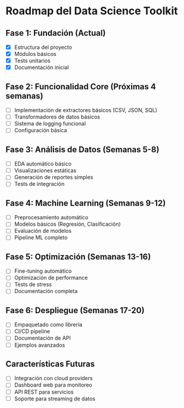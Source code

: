 # Roadmap del Data Science Toolkit

## Fase 1: Fundación (Actual)
- [x] Estructura del proyecto
- [x] Módulos básicos
- [x] Tests unitarios
- [x] Documentación inicial

## Fase 2: Funcionalidad Core (Próximas 4 semanas)
- [ ] Implementación de extractores básicos (CSV, JSON, SQL)
- [ ] Transformadores de datos básicos
- [ ] Sistema de logging funcional
- [ ] Configuración básica

## Fase 3: Análisis de Datos (Semanas 5-8)
- [ ] EDA automático básico
- [ ] Visualizaciones estáticas
- [ ] Generación de reportes simples
- [ ] Tests de integración

## Fase 4: Machine Learning (Semanas 9-12)
- [ ] Preprocesamiento automático
- [ ] Modelos básicos (Regresión, Clasificación)
- [ ] Evaluación de modelos
- [ ] Pipeline ML completo

## Fase 5: Optimización (Semanas 13-16)
- [ ] Fine-tuning automático
- [ ] Optimización de performance
- [ ] Tests de stress
- [ ] Documentación completa

## Fase 6: Despliegue (Semanas 17-20)
- [ ] Empaquetado como librería
- [ ] CI/CD pipeline
- [ ] Documentación de API
- [ ] Ejemplos avanzados

## Características Futuras
- [ ] Integración con cloud providers
- [ ] Dashboard web para monitoreo
- [ ] API REST para servicios
- [ ] Soporte para streaming de datos

